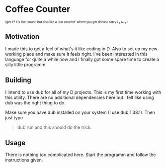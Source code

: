 # Coffee Counter
<sub><sup> (get it? it's like 'count' but also like a 'bar counter' where you get drinks)
sorry (╥ ω ╥) </sup></sub>

## Motivation
I made this to get a feel of what's it like coding in D. Also to set up my new working place and make sure it feels right. I've been interested in this language for quite a while now and I finally got some spare time to create a silly little programm.

## Building 

I intend to use dub for all of my D projects. This is my first time working with this utility. There are no additional dependencies here but I felt like using dub was the right thing to do.

Make sure you have dub installed on your system (I use dub 1.38.1). Then just type 
> dub run
and this should do the trick.

## Usage
There is nothing too complicated here. Start the programm and follow the instructions given.
